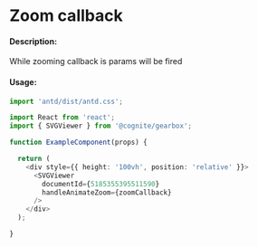 # Zoom callback

<!-- STORY -->

#### Description:

While zooming callback is params will be fired

#### Usage:

```typescript jsx
import 'antd/dist/antd.css';

import React from 'react';
import { SVGViewer } from '@cognite/gearbox';

function ExampleComponent(props) {

  return (
    <div style={{ height: '100vh', position: 'relative' }}>
      <SVGViewer
        documentId={5185355395511590}
        handleAnimateZoom={zoomCallback}
      />
    </div>
  );

}
```
